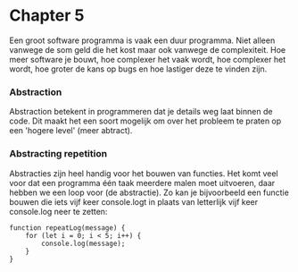 # Chapter 5

Een groot software programma is vaak een duur programma. Niet alleen vanwege de som geld die het kost maar ook vanwege de complexiteit. Hoe meer software je bouwt, hoe complexer het vaak wordt, hoe complexer het wordt, hoe groter de kans op bugs en hoe lastiger deze te vinden zijn.

### Abstraction

Abstraction betekent in programmeren dat je details weg laat binnen de code. Dit maakt het een soort mogelijk om over het probleem te praten op een 'hogere level' (meer abtract). 

### Abstracting repetition

Abstracties zijn heel handig voor het bouwen van functies. Het komt veel voor dat een programma één taak meerdere malen moet uitvoeren, daar hebben we een loop voor (de abstractie). Zo kan je bijvoorbeeld een functie bouwen die iets vijf keer console.logt in plaats van letterlijk vijf keer console.log neer te zetten:

```
function repeatLog(message) {
    for (let i = 0; i < 5; i++) {
        console.log(message);
    }
}

```
